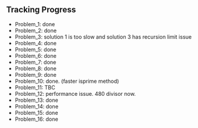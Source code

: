 ## Tracking Progress

- Problem_1: done
- Problem_2: done
- Problem_3: solution 1 is too slow and solution 3 has recursion limit issue
- Problem_4: done
- Problem_5: done
- Problem_6: done
- Problem_7: done
- Problem_8: done
- Problem_9: done
- Problem_10: done. (faster isprime method)
- Problem_11: TBC
- Problem_12: performance issue. 480 divisor now. 
- Problem_13: done
- Problem_14: done
- Problem_15: done 
- Problem_16: done